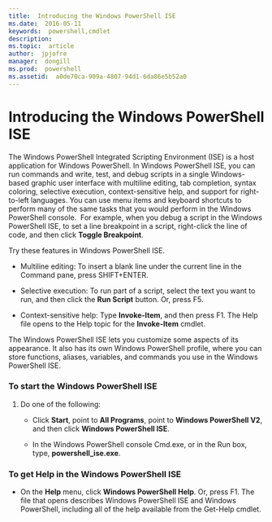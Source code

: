 ```yaml
---
title:  Introducing the Windows PowerShell ISE
ms.date:  2016-05-11
keywords:  powershell,cmdlet
description:  
ms.topic:  article
author:  jpjofre
manager:  dongill
ms.prod:  powershell
ms.assetid:  a0de70ca-909a-4807-94d1-6da86e5b52a0
---
```


# Introducing the Windows PowerShell ISE
The Windows PowerShell Integrated Scripting Environment (ISE) is a host application for Windows PowerShell. In Windows PowerShell ISE, you can run commands and write, test, and debug scripts in a single Windows-based graphic user interface with multiline editing, tab completion, syntax coloring, selective execution, context-sensitive help, and support for right-to-left languages.
You can use menu items and keyboard shortcuts to perform many of the same tasks that you would perform in the Windows PowerShell console.  For example, when you debug a script in the Windows PowerShell ISE, to set a line breakpoint in a script, right-click the line of code, and then click **Toggle Breakpoint**.

Try these features in Windows PowerShell ISE.

-   Multiline editing: To insert a blank line under the current line in the Command pane, press SHIFT+ENTER.

-   Selective execution: To run part of a script, select the text you want to run, and then click the **Run Script** button. Or, press F5.

-   Context-sensitive help: Type **Invoke-Item**, and then press F1. The Help file opens to the Help topic for the **Invoke-Item** cmdlet.

The Windows PowerShell ISE lets you customize some aspects of its appearance. It also has its own Windows PowerShell profile, where you can store functions, aliases, variables, and commands you use in the Windows PowerShell ISE.

### To start the Windows PowerShell ISE

1.  Do one of the following:

    -   Click **Start**, point to **All Programs**, point to **Windows PowerShell V2**, and then click **Windows PowerShell ISE**.

    -   In the Windows PowerShell console Cmd.exe, or in the Run box, type, **powershell_ise.exe**.

### To get Help in the Windows PowerShell ISE

-   On the **Help** menu, click **Windows PowerShell Help**. Or, press F1. The file that opens describes Windows PowerShell ISE and Windows PowerShell, including all of the help available from the Get-Help cmdlet.

